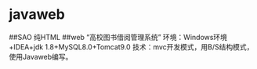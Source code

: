 # javaweb
##SAO
纯HTML
##web
“高校图书借阅管理系统”
环境：Windows环境+IDEA+jdk 1.8+MySQL8.0+Tomcat9.0
技术：mvc开发模式，用B/S结构模式，使用Javaweb编写。